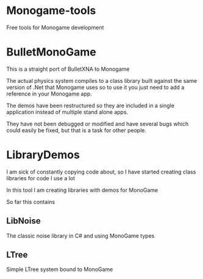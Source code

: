 # Monogame-tools
Free tools for Monogame development

# BulletMonoGame

This is a straight port of BulletXNA to Monogame

The actual physics system compiles to a class library built against the same version of .Net that Monogame uses so to use it you just need to add a reference in your Monogame app.

The demos have been restructured so they are included in a single application instead of multiple stand alone apps.

They have not been debugged or modified and have several bugs which could easily be fixed, but that is a task for other people.

# LibraryDemos

I am sick of constantly copying code about, so I have started creating class libraries for code I use a lot

In this tool I am creating libraries with demos for MonoGame 

So far this contains

## LibNoise 
   The classic noise library in C# and using MonoGame types
## LTree
   Simple LTree system bound to MonoGame
   
